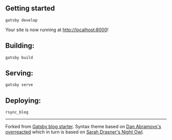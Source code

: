 ## Getting started

```shell
gatsby develop
```

Your site is now running at [http://localhost:8000](http://localhost:8000)!

## Building:

```shell
gatsby build
```

## Serving:

```shell
gatsby serve
```

## Deploying:

```shell
rsync_blog
```

---

Forked from [Gatsby blog starter](https://github.com/gatsbyjs/gatsby-starter-blog). Syntax theme based on [Dan Abramovs's overreacted](https://github.com/gaearon/overreacted.io/) which in turn is based on [Sarah Drasner's Night Owl](https://github.com/sdras/night-owl-vscode-theme/).
